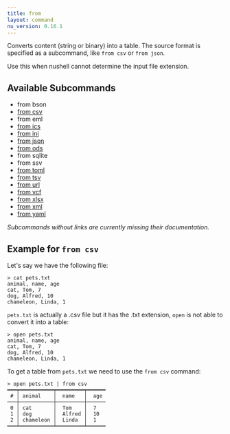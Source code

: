 ```yaml
---
title: from
layout: command
nu_version: 0.16.1
---
```


Converts content (string or binary) into a table. The source format is specified as a subcommand, like `from csv` or `from json`.

Use this when nushell cannot determine the input file extension.

## Available Subcommands

* from bson
* [from csv](from-csv.md)
* from eml
* [from ics](from-ics.md)
* [from ini](from-ini.md)
* [from json](from-json.md)
* [from ods](from-ods.md)
* from sqlite
* from ssv
* [from toml](from-toml.md)
* [from tsv](from-tsv.md)
* [from url](from-url.md)
* [from vcf](from-vcf.md)
* [from xlsx](from-xlsx.md)
* [from xml](from-xml.md)
* [from yaml](from-yaml.md)

*Subcommands without links are currently missing their documentation.*

## Example for `from csv`

Let's say we have the following file:

```shell
> cat pets.txt
animal, name, age
cat, Tom, 7
dog, Alfred, 10
chameleon, Linda, 1
```

`pets.txt` is actually a .csv file but it has the .txt extension, `open` is not able to convert it into a table:

```shell
> open pets.txt
animal, name, age
cat, Tom, 7
dog, Alfred, 10
chameleon, Linda, 1
```

To get a table from `pets.txt` we need to use the `from csv` command:

```shell
> open pets.txt | from csv
━━━┯━━━━━━━━━━━┯━━━━━━━━━┯━━━━━━
 # │ animal    │  name   │  age
───┼───────────┼─────────┼──────
 0 │ cat       │  Tom    │  7
 1 │ dog       │  Alfred │  10
 2 │ chameleon │  Linda  │  1
━━━┷━━━━━━━━━━━┷━━━━━━━━━┷━━━━━━
```
